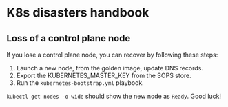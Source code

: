 # K8s disasters handbook

## Loss of a control plane node

If you lose a control plane node, you can recover by following these steps:

1. Launch a new node, from the golden image, update DNS records.
2. Export the KUBERNETES_MASTER_KEY from the SOPS store.
3. Run the `kubernetes-bootstrap.yml` playbook.

`kubectl get nodes -o wide` should show the new node as `Ready`. Good luck!
